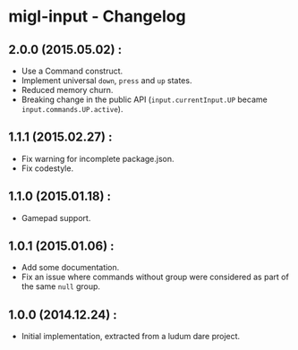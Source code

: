 # migl-input - Changelog

## 2.0.0 (2015.05.02) :

 * Use a Command construct.
 * Implement universal `down`, `press` and `up` states.
 * Reduced memory churn.
 * Breaking change in the public API (`input.currentInput.UP` became `input.commands.UP.active`).

## 1.1.1 (2015.02.27) :

 * Fix warning for incomplete package.json.
 * Fix codestyle.

## 1.1.0 (2015.01.18) :

 * Gamepad support.

## 1.0.1 (2015.01.06) :

 * Add some documentation.
 * Fix an issue where commands without group were considered as part of the same `null` group.

## 1.0.0 (2014.12.24) :

 * Initial implementation, extracted from a ludum dare project.

